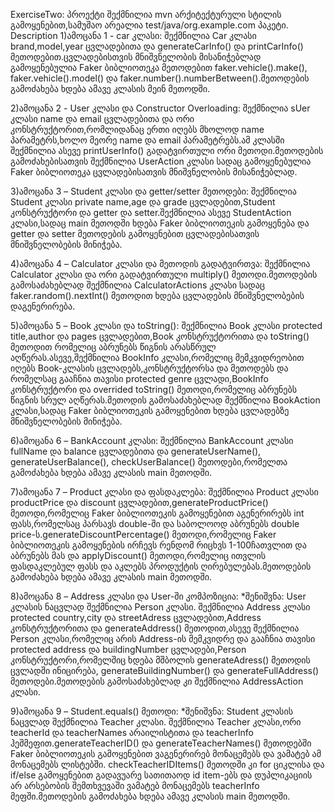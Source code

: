 ExerciseTwo:
პროექტი შექმნილია mvn არქიტექტურული სტილის გამოყენებით,სამუშაო არეალია test/java/org.example.com პაკეტი.
Description
1)ამოცანა 1 - car კლასი:
შექმნილია Car კლასი brand,model,year ცვლადებითა და  generateCarInfo() და printCarInfo() მეთოდებით.ცვლადებისთვის მნიშვნელობის მისანიჭებლად გამოყენებულია Faker ბიბლიოთეკა მეთოდებით faker.vehicle().make(),
faker.vehicle().model() და faker.number().numberBetween().მეთოდების გამოძახება ხდება ამავე კლასის მეინ მეთოდში.

2)ამოცანა 2 - User კლასი და Constructor Overloading:
შექმნილია sUer კლასი name და email ცვლადებითა და ორი კონსტრუქტორით,რომლიდანაც ერთი იღებს მხოლოდ name პარამეტრს,ხოლო მეორე name და email პარამეტრებს.ამ კლასში შექმნილია ასევე printUserInfo() გადატვირთული ორი მეთოდი.მეთოდების გამოძახებისათვის შექმნილია UserAction კლასი სადაც გამოყენებულია Faker ბიბლიოთეკა ცვლადებისათვის მნიშვნელობის მისანიჭებლად.

3)ამოცანა 3 – Student კლასი და getter/setter მეთოდები:
შექმნილია Student კლასი private name,age და grade ცვლადებით,Student კონსტრუქტორი და getter და setter.შექმნილია ასევე StudentAction კლასი,სადაც main მეთოდში ხდება Faker ბიბლიოთეკის გამოყენება და getter და setter მეთოდების გამოყენებით ცვლადებისათვის მნიშვნელობების მინიჭება.

4)ამოცანა 4 – Calculator კლასი და მეთოდის გადატვირთვა:
შექმნილია Calculator კლასი და ორი გადატვირთული multiply() მეთოდი.მეთოდების გამოსაძახებლად შექმნილია CalculatorActions კლასი სადაც faker.random().nextInt() მეთოდით ხდება ცვლადების მნიშვნელობების დაგენერირება.

5)ამოცანა 5 – Book კლასი და toString():
შექმნილია Book კლასი protected title,author და pages ცვლადებით,Book კონსტრუქტორითა და toString() მეთოდით რომელიც აბრუნებს წიგნის არასწრულ აღწერას.ასევე,შექმნილია BookInfo კლასი,რომელიც მემკვიდრეობით იღებს Book-კლასის ცვლადებს,კონსტრუქტორსა და მეთოდებს და რომელსაც გააჩნია თავისი protected genre ცვლადი,BookInfo კონსტრუქტორი და overrided toString() მეთოდი,რომელიც აბრუნებს წიგნის სრულ აღწერას.მეთოდის გამოსაძახებლად შექმნილია BookAction კლასი,სადაც Faker ბიბლიოთეკის გამოყენებით ხდება ცვლადებზე მნიშვნელობების მინიჭება.

6)ამოცანა 6 – BankAccount კლასი:
შექმნილია BankAccount კლასი fullName და balance ცვლადებითა და generateUserName(), generateUserBalance(), checkUserBalance() მეთოდები,რომელთა გამოძახება ხდება ამავე კლასის main მეთოდში.

7)ამოცანა 7 – Product კლასი და ფასდაკლება:
შექმნილია Product კლასი productPrice და discount ცვლადებით,generateProductPrice() მეთოდი,რომელიც Faker ბიბლიოთეკის გამოყენებით აგენერირებს int ფასს,რომელსაც პარსავს double-ში და საბოლოოდ აბრუნებს double price-ს.generateDiscountPercentage() მეთოდი,რომელიც Faker ბიბლიოთეკის გამოყენების ირჩევს რენდომ რიცხვს 1-100ჩათვლით და აბრუნებს მას და applyDiscount() მეთოდი,რომელიც ითვლის ფასდაკლებულ ფასს და აკლებს პროდუქტის ღირებულებას.მეთოდების გამოძახება ხდება ამავე კლასის main მეთოდში.

8)ამოცანა 8 – Address კლასი და User-ში კომპოზიცია:
*შენიშვნა: User კლასის ნაცვლად შექმნილია Person კლასი.
შექმნილია Address კლასი protected country,city და streetAdress ცვლადებით,Address კონსტრუქტორითა და generateAddress() მეთოდით,ასევე შექმნილია Person კლასი,რომელიც არის Address-ის მემკვიდრე და გააჩნია თავისი protected address და buildingNumber ცვლადები,Person კონსტრუქტორი,რომელშიც ხდება მშბოლის generateAdress() მეთოდის ცვლადში ინიცირება, generateBuildingNumber() და generateFullAddress() მეთოდები.მეთოდების გამოსაძახებლად კი შექმნილია AddressAction კლასი.

9)ამოცანა 9 – Student.equals() მეთოდი:
*შენიშვნა: Student კლასის ნაცვლად შექმნილია Teacher კლასი.
შექმნილია Teacher კლასი,ორი teacherId და teacherNames არაილისტითა და teacherInfo ჰეშმეფით.generateTeacherID() და generateTeacherNames() მეთოდებში Faker ბიბლიოთეკის გამოყენებით ვაგენერირებ მონაცემებს და ვამატებ ამ მონაცემებს ლისტებში.
checkTeacherIDItems() მეთოდში კი for ციკლისა და if/else გამოყენებით გადავუარე სათითაოდ id item-ებს და დუპლიკაციის არ არსებობის შემთხვევაში ვამატებ მონაცემებს teacherInfo მეფში.მეთოდების გამოძახება ხდება ამავე კლასის main მეთოდში.
